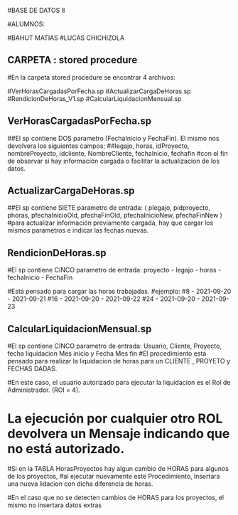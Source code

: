 #BASE DE DATOS II

#ALUMNOS:

#BAHUT MATIAS
#LUCAS CHICHIZOLA 

##  CARPETA : stored procedure ### 
#En la carpeta stored procedure se encontrar 4 archivos:

#VerHorasCargadasPorFecha.sp
#ActualizarCargaDeHoras.sp
#RendicionDeHoras_V1.sp
#CalcularLiquidacionMensual.sp



## VerHorasCargadasPorFecha.sp ##  
##El sp contiene DOS parametro (FechaInicio y FechaFin). El mismo nos devolvera los siguientes campos;
##legajo, horas, idProyecto, nombreProyecto, idcliente, NombreCliente, fechaInicio, fechafin
#con el fin de observar si hay información cargada o facilitar la actualizacion de los datos.


## ActualizarCargaDeHoras.sp ##  
##El sp contiene SIETE parametro de entrada: ( plegajo,  pidproyecto,  phoras,  pfechaInicioOld, pfechaFinOld, pfechaInicioNew, pfechaFinNew )
#para actualizar información previamente cargada, hay que cargar los mismos parametros e indicar las fechas nuevas.


## RendicionDeHoras.sp ##  
#El sp contiene CINCO parametro de entrada: proyecto - legajo - horas - fechaInicio - FechaFin

#Está pensado para cargar las horas trabajadas.
#ejemplo:
#8 -  2021-09-20 - 2021-09-21
#16 - 2021-09-20 - 2021-09-22
#24 - 2021-09-20 - 2021-09-23

## CalcularLiquidacionMensual.sp ##  

#El sp contiene CINCO parametro de entrada: Usuario, Cliente, Proyecto, fecha liquidacion Mes inicio y Fecha Mes fin 
#El procedimiento está pensado para realizar la liquidacion de horas para un CLIENTE , PROYETO y FECHAS DADAS.

#En este caso, el usuario autorizado para ejecutar la liquidacion es el Rol de Administrador. (ROl = 4).
# La ejecución por cualquier otro ROL devolvera un Mensaje indicando que no está autorizado.

#Si en la TABLA HorasProyectos hay algun cambio de HORAS para algunos de los proyectos,
#al ejecutar nuevamente este Procedimiento, insertara una nueva lidacion con dicha diferencia de horas.

#En el caso que no se detecten cambios de HORAS para los proyectos, el mismo no insertara datos extras